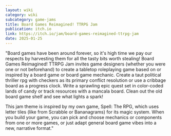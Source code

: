 ```yaml
---
layout: wiki
category: wiki
subcategory: game-jams
title: Board Games Reimagined! TTRPG Jam
publication: itch.io
link: https://itch.io/jam/board-games-reimagined-ttrpg-jam
date: 2025-01-25
---
```


"Board games have been around forever, so it's high time we pay our respects by harvesting them for all the tasty bits worth stealing! Board Games Reimagined! TTRPG Jam invites game designers (whether you were one or not beforehand) to create a tabletop roleplaying game based on or inspired by a board game or board game mechanic. Create a taut political thriller rpg with checkers as its primary conflict resolution or use a cribbage board as a progress clock. Write a sprawling epic quest set in color-coded lands of candy or track resources with a mancala board. Clean out the old board game shelf and see what lights a spark!

This jam theme is inspired by my own game, Spell: The RPG, which uses letter tiles (like from Scrabble or Bananagrams) for its magic system. When you build your game, you can pick and choose mechanics or components from one or more games, or just adapt general board game vibes into a new, narrative format."
